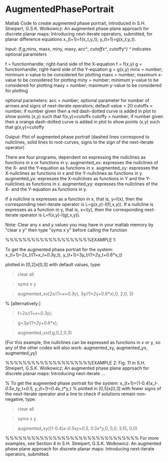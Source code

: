 # AugmentedPhasePortrait
Matlab Code to create augmented phase portrait, introduced in S.H. Streipert, G.S.K. Wolkowicz: An augmented phase plane approach for discrete planar maps: Introducing next-iterate operators, submitted, for planar difference equations x_(t+1)=f(x_t,y_t); y_(t+1)=g(x_t,y_t).


Input: (f,g,minx, maxx, miny, maxy, acc^*, cutoffx^*, cutoffy^*)
^* indicates optional parameters

f = functionhandle; right-hand side of the X-equation f = f(x,y)
g = functionhandle; right-hand side of the Y-equation g = g(x,y) 
minx = number; minimum x-value to be considered for plotting
maxx = number; maximum x-value to be considered for plotting
miny = number; minimum y-value to be considered for plotting
maxy = number; maximum y-value to be considered for plotting

optional parameters:
acc = number; optional parameter for number of arrows and signs of next-iterate operators; default value = 20
cutoffx  = number; if number given then a red dash-dotted curve is added in plot to show points (x,y) such that f(x,y)=cutoffx
cutoffy =  number; if number given then a orange dash-dotted curve is added in plot to show points (x,y) such that g(x,y)=cutoffy

Output: Plot of augmented phase portrait (dashed lines correspond to nullclines, solid lines to root-curves, signs to the sign of the next-iterate operator)


There are four programs, dependent on expressing the nullclines as functions in x or functions in y:
augmented_xx: expresses the nullclines of the X- and the Y-equation as functions in x.
augmented_xy: expresses the X-nullclines as functions in x and the Y-nullclines as functions in y. 
augmented_yx: expresses the X-nullclines as functions in Y and the Y-nullclines as functions in x.
augmented_yy: expresses the nullclines of the X- and the Y-equation as functions in y.

If a nullcline is expresses as a function in x, that is, y=l(x), then the corresponding next-iterate operator is L=g(x,y)-l(f(,x,y)).
If a nullcline is expresses as a function in y, that is, x=l(y), then the corresponding next-iterate operator is L=f(x,y)-l(g(,x,y)).

Note: Clear any x and y values you may have in your matlab memory by "clear x y" then type "syms x y" before calling the function

%%%%%%%%%%%%%%%%%%%%EXAMPLE 1: 

To get the augmented phase portrait for the system: 
x_(t+1)=2*x_t/(1+x_t+0.3*y_t),
y_(t+1)=3*y_t/(1+2*y_t+0.6*x_t)

plotted in [0,2]x[0,3] with default values, type:

> clear all

> syms x y

> augmented_xx(2*x/(1+x+0.3*y), 3*y/(1+2*y+0.6*x),0, 2,0, 3)

% [alternatively:]

> f=2*x/(1+x+0.3*y);

> g=3*y/(1+2*y+0.6*x);

> augmented_xx(f,g,0,2,0,3)

[For this example, the nullclines can be expressed as functions in x or y, so any of the other codes will also work: augmented_xy, augmented_yx, augmented_yy]

%%%%%%%%%%%%%%%%%%%%EXAMPLE 2: Fig. 11 in  S.H. Streipert, G.S.K. Wolkowicz: An augmented phase plane approach for discrete planar maps: Introducing next-iterate ...

% To get the augmented phase portrait for the system: 
 x_(t+1)=(1-0.4)*x_t-0.5*x_t*y_t+0.5,
 y_(t+1)=0.4*x_t*y_t
% plotted in [0,5]x[0,3] with fewer signs of the next-iterate operator and a line to check if solutions remain non-negative, type:

> clear all

> syms x y

> augmented_xy((1-0.4)*x-0.5*x*y+0.5, 0.5*x*y,0, 5,0, 3,15, 0,0)


%%%%%%%%%%%%%%%%%%%%%%%%%%%%%%% For more examples, see Section 4 in S.H. Streipert, G.S.K. Wolkowicz: An augmented phase plane approach for discrete planar maps: Introducing next-iterate operators, submitted.

